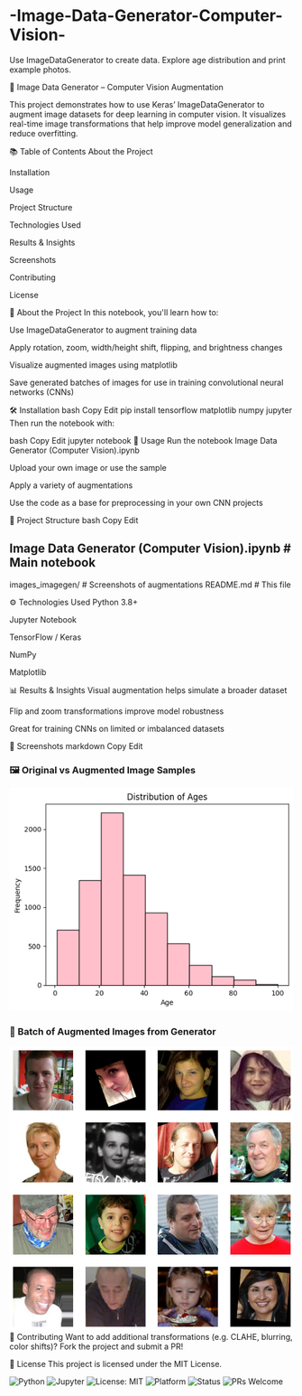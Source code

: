 # -Image-Data-Generator-Computer-Vision-
Use ImageDataGenerator to create data.  Explore age distribution and print example photos.

🧠 Image Data Generator – Computer Vision Augmentation

This project demonstrates how to use Keras’ ImageDataGenerator to augment image datasets for deep learning in computer vision. It visualizes real-time image transformations that help improve model generalization and reduce overfitting.

📚 Table of Contents
About the Project

Installation

Usage

Project Structure

Technologies Used

Results & Insights

Screenshots

Contributing

License

📌 About the Project
In this notebook, you'll learn how to:

Use ImageDataGenerator to augment training data

Apply rotation, zoom, width/height shift, flipping, and brightness changes

Visualize augmented images using matplotlib

Save generated batches of images for use in training convolutional neural networks (CNNs)

🛠 Installation
bash
Copy
Edit
pip install tensorflow matplotlib numpy jupyter
Then run the notebook with:

bash
Copy
Edit
jupyter notebook
🚀 Usage
Run the notebook Image Data Generator (Computer Vision).ipynb

Upload your own image or use the sample

Apply a variety of augmentations

Use the code as a base for preprocessing in your own CNN projects

📁 Project Structure
bash
Copy
Edit
## Image Data Generator (Computer Vision).ipynb   # Main notebook
images_imagegen/                                 # Screenshots of augmentations
README.md                                         # This file

⚙️ Technologies Used
Python 3.8+

Jupyter Notebook

TensorFlow / Keras

NumPy

Matplotlib

📊 Results & Insights
Visual augmentation helps simulate a broader dataset

Flip and zoom transformations improve model robustness

Great for training CNNs on limited or imbalanced datasets

📸 Screenshots
markdown
Copy
Edit
### 🖼️ Original vs Augmented Image Samples  
![Original and Augmented](images_imagegen/imagegen_image_1.png)

### 🔄 Batch of Augmented Images from Generator  
![Augmented Batch](images_imagegen/imagegen_image_2.png)
🤝 Contributing
Want to add additional transformations (e.g. CLAHE, blurring, color shifts)? Fork the project and submit a PR!

🪪 License
This project is licensed under the MIT License.

![Python](https://img.shields.io/badge/Python-3.8+-blue.svg)
![Jupyter](https://img.shields.io/badge/Jupyter-Notebook-orange.svg)
![License: MIT](https://img.shields.io/badge/License-MIT-yellow.svg)
![Platform](https://img.shields.io/badge/Platform-JupyterLab%20%7C%20Notebook-lightgrey.svg)
![Status](https://img.shields.io/badge/Status-Exploratory-blueviolet.svg)
![PRs Welcome](https://img.shields.io/badge/PRs-welcome-brightgreen.svg)

